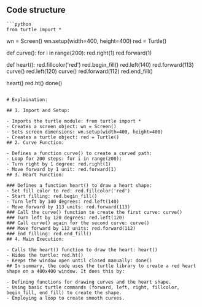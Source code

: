 ## Code structure
    ```python
    from turtle import *
wn = Screen()
wn.setup(width=400, height=400)
red = Turtle()

def curve():
    for i in range(200):
        red.right(1)
        red.forward(1)

def heart():
    red.fillcolor('red')
    red.begin_fill()
    red.left(140)
    red.forward(113)
    curve()
    red.left(120)
    curve()
    red.forward(112)
    red.end_fill()

heart()
red.ht()
done()


   ``` 
    
   # Explaination:
 
## 1. Import and Setup:

- Imports the turtle module: from turtle import *
- Creates a screen object: wn = Screen()
- Sets screen dimensions: wn.setup(width=400, height=400)
- Creates a turtle object: red = Turtle()
## 2. Curve Function:

- Defines a function curve() to create a curved path:
- Loop for 200 steps: for i in range(200):
- Turn right by 1 degree: red.right(1)
- Move forward by 1 unit: red.forward(1)
## 3. Heart Function:

### Defines a function heart() to draw a heart shape:
- Set fill color to red: red.fillcolor('red')
- Start filling: red.begin_fill()
- Turn left by 140 degrees: red.left(140)
- Move forward by 113 units: red.forward(113)
### Call the curve() function to create the first curve: curve()
### Turn left by 120 degrees: red.left(120)
### Call curve() again for the second curve: curve()
### Move forward by 112 units: red.forward(112)
### End filling: red.end_fill()
## 4. Main Execution:

- Calls the heart() function to draw the heart: heart()
- Hides the turtle: red.ht()
- Keeps the window open until closed manually: done()
## In summary, the code uses the turtle library to create a red heart shape on a 400x400 window. It does this by:

- Defining functions for drawing curves and the heart shape.
- Using basic turtle commands (forward, left, right, fillcolor, begin_fill, end_fill) to create the shape.
- Employing a loop to create smooth curves.